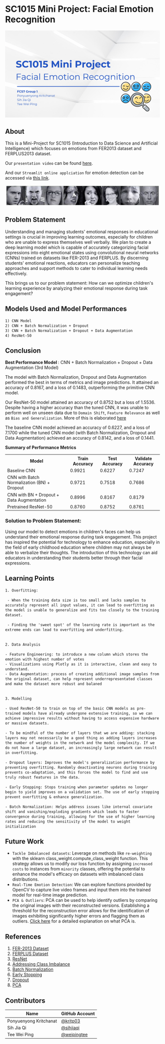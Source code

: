 # SC1015 Mini Project: Facial Emotion Recognition

![alt text](https://github.com/kritp03/SC1015-Mini-Project/blob/main/assets/cover.jpeg)

## About
This is a Mini-Project for SC1015 (Introduction to Data Science and Artificial Intelligence) which focuses on emotions from FER2013 dataset and FERPLUS2013 dataset.

Our `presentation video` can be found [here](https://youtu.be/F7IvyGcK9oA).

And our `Streamlit online applciation` for emotion detection can be accessed via [this link](https://sc1015-group1-facial-emotion-recognition.streamlit.app/).

![alt text](https://github.com/kritp03/SC1015-Mini-Project/blob/main/assets/emotion_image.png)

## Problem Statement 

Understanding and managing students' emotional responses in educational settings is crucial in improving learning outcomes, especially for children who are unable to express themselves well verbally. We plan to create a deep learning model which is capable of accurately categorizing facial expressions into eight emotional states using convolutional neural networks (CNNs) trained on datasets like FER-2013 and FERPLUS. By discerning students' emotional reactions, educators can personalize teaching approaches and support methods to cater to individual learning needs effectively. 

This brings us to our problem statement: How can we optimize children's learning experience by analyzing their emotional response during task engagement?

## Models Used and Model Performances
    1) CNN Model
    2) CNN + Batch Normalization + Dropout
    3) CNN + Batch Normalization + Dropout + Data Augmentation
    4) ResNet-50
   
## Conclusion
<b>Best Performance Model </b>: CNN + Batch Normalization + Dropout + Data Augmentation (3rd Model)

The model with Batch Normalization, Dropout and Data Augmentation performed the best in terms of metrics and image predictions. It attained an accuracy of 0.8167, and a loss of 0.1483, outperforming the primitive CNN model. 

Our ResNet-50 model attained an accuracy of 0.8752 but a loss of 1.5536. Despite having a higher accuracy than the tuned CNN, it was unable to perform well on unseen data due to `Domain Shift`, `Feature Relevance` as well as `Bias and Generalization`. More of this is elaborated [here](https://github.com/kritp03/SC1015-Mini-Project/blob/main/SC1015_Mini_Project.ipynb)

The baseline CNN model achieved an accuracy of 0.6227, and a loss of 7.1700 while the tuned CNN model (with Batch Normalization, Dropout and Data Augmentation) achieved an accuracy of 0.8142, and a loss of 0.1441.

<b>Summary of Performance Metrics</b>

<table>
  <tr>
    <th>Model</th>
    <th>Train Accuracy</th>
    <th>Test Accuracy</th>
    <th>Validate Accuracy</th>
  </tr>
  <tr>
    <td>Baseline CNN</td>
    <td>0.9921</td>
    <td>0.6227</td>
    <td>0.7247</td>
  </tr>
  <tr>
    <td>CNN with Batch Normalization (BN) + Dropout</td>
    <td>0.9721</td>
    <td>0.7518 </td>
    <td>0.7686</td>
  </tr>
  <tr>
    <td>CNN with BN + Dropout + Data Augmentation</td>
    <td>0.8996</td>
    <td>0.8167</td>
    <td>0.8179</td>
  </tr>
  <tr>
    <td>Pretrained ResNet-50 </td>
    <td>0.8760</td>
    <td>0.8752</td>
    <td>0.8761</td>
  </tr>
</table>


<h3><b>Solution to Problem Statement: </b></h3>

Using our model to detect emotions in children's faces can help us understand their emotional response during task engagement. This project has inspired the potential for technology to enhance education, especially in the field of early childhood education where children may not always be able to verbalize their thoughts. The introduction of this technology can aid educators in understanding their students better through their facial expressions.

## Learning Points

    1. Overfitting: 
    
     - When the training data size is too small and lacks samples to accurately represent all input values, it can lead to overfitting as the model is unable to generalize and fits too closely to the training dataset.
     
     - Finding the 'sweet spot' of the learning rate is important as the extreme ends can lead to overfitting and underfitting.


    2. Data Analysis

    - Feature Engineering: to introduce a new column which stores the emotion with highest number of votes
    - Visualizations using Plotly as it is interactive, clean and easy to understand.
    - Data Augmentation: process of creating additional image samples from the original dataset, can help represent underrepresentated classes and make the dataset more robust and balaned


    3. Modelling

    - Used ResNet-50 to train on top of the basic CNN models as pre-trained models have already undergone extensive training, so we can achieve impressive results without having to access expensive hardware or massive datasets. 

    - To be mindful of the number of layers that we are adding: stacking layers may not necessarily be a good thing as adding layers increases the number of weights in the network and the model complexity. If we do not have a large dataset, an increasingly large network can result in overfitting.

    - Dropout layers: Improves the model's generalization performance by preventing overfitting. Randomly deactivating neurons during training prevents co-adaptation, and this forces the model to find and use truly robust features in the data. 

    - Early Stopping: Stops training when parameter updates no longer begin to yield improves on a validation set. The use of early stopping prevent overfitting & enhance generalization. 

    - Batch Normalization: Helps address issues like internal covariate shift and vanishing/exploding gradients which leads to faster convergence during training, allowing for the use of higher learning rates and reducing the sensitivity of the model to weight initialization

## Future Work
- `Tackle Imbalanced datasets`: Leverage on methods like `re-weighting` with the sklearn class_weight.compute_class_weight function. This strategy allows us to modify our loss function by assigning `increased costs` to instances from `minority` classes, offering the potential to enhance the model's efficacy on datasets with imbalanced class distributions.
- `Real-Time Emotion Detection`: We can explore functions provided by OpenCV to capture live video frames and input them into the trained model for real-time image prediction.
- `PCA & Outliers`: PCA can be used to help identify outliers by comparing the original images with their reconstructed versions. Establishing a threshold for the reconstruction error allows for the identification of images exhibiting significantly higher errors and flagging them as outliers. [Click here](https://builtin.com/data-science/step-step-explanation-principal-component-analysis) for a detailed explanation on what PCA is.

## References
1. [FER-2013 Dataset](https://www.kaggle.com/datasets/msambare/fer2013/data)
2. [FERPLUS Dataset](https://www.kaggle.com/datasets/ss1033741293/ferplus)
3. [ResNet](https://towardsdatascience.com/resnets-why-do-they-perform-better-than-classic-convnets-conceptual-analysis-6a9c82e06e53)
4. [Addressing Class Imbalance](https://medium.com/@dudjakmario/addressing-the-problem-of-class-imbalance-part-1-4-9690d9cd41a2)
5. [Batch Normalization](https://www.analyticsvidhya.com/blog/2021/03/introduction-to-batch-normalization/#:~:text=Batch%20normalization%20works%20by%20normalizing,not%20follow%20the%20original%20distribution.)
6. [Early Stopping](https://paperswithcode.com/method/early-stopping#:~:text=Early%20Stopping%20is%20a%20regularization,improves%20on%20a%20validation%20set.)
7. [Dropout](https://machinelearningmastery.com/dropout-for-regularizing-deep-neural-networks/)
8. [PCA](https://builtin.com/data-science/step-step-explanation-principal-component-analysis)

## Contributors
| Name | GitHub Account |
| --- | --- |
| Ponyuenyong Kritchanat | [@kritp03](https://github.com/kritp03) |
| Sih Jia Qi | [@sihjiaqi](https://github.com/sihjiaqi) |
| Tee Wei Ping | [@weipingtee](https://github.com/weipingtee) |
